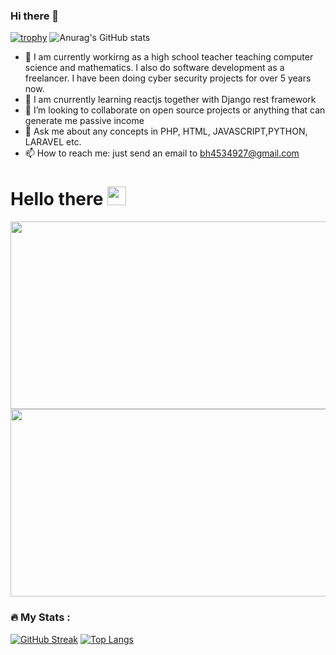 ### Hi there 👋
[![trophy](https://github-profile-trophy.vercel.app/?username=samuelmwangi729)](https://github.com/samuelmwangi729/github-profile-trophy)
![Anurag's GitHub stats](https://github-readme-stats.vercel.app/api?username=samuelmwangi729&show_icons=true)
- 🔭 I am currently workirng as a high school teacher teaching computer science and mathematics. I also do software development as a freelancer. I have been doing cyber security projects for over 5 years now.
- 🌱 I am cnurrently learning reactjs together with Django rest framework
- 👯 I’m looking to collaborate on open source projects or anything that can generate me passive income
- 💬 Ask me about any concepts in PHP, HTML, JAVASCRIPT,PYTHON, LARAVEL etc.
- 📫 How to reach me: just send an email to bh4534927@gmail.com
<h1>
  Hello there
  <img src="https://media.giphy.com/media/hvRJCLFzcasrR4ia7z/giphy.gif" width="30px"/>
</h1>
</div>
<div align="center">
  <img src="https://media.giphy.com/media/9iv4ErObYQvrW/giphy.gif" width="800" height="300"/>
</div>
<div align="center">
  <img src="https://user-images.githubusercontent.com/42680795/184314628-9353b9f7-4f8c-4722-ba6a-ac4d7c58223c.gif" width="800" height="300"/>
</div>

### :fire: My Stats :
[![GitHub Streak](http://github-readme-streak-stats.herokuapp.com?user=samuelmwangi729&theme=hacker&background=000000)](https://git.io/streak-stats)
[![Top Langs](https://github-readme-stats.vercel.app/api/top-langs/?username=samuelmwangi729&layout=compact&theme=vision-friendly-dark)](https://github.com/anuraghazra/github-readme-stats)
